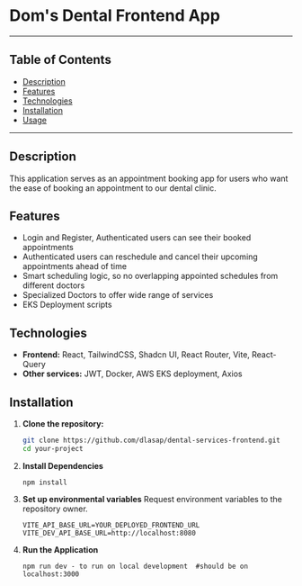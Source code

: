 # Dom's Dental Frontend App

---

## Table of Contents

- [Description](#description)
- [Features](#features)
- [Technologies](#technologies)
- [Installation](#installation)
- [Usage](#usage)

---

## Description

This application serves as an appointment booking app for users who want the ease of booking an appointment
to our dental clinic.

## Features

- Login and Register, Authenticated users can see their booked appointments
- Authenticated users can reschedule and cancel their upcoming appointments ahead of time
- Smart scheduling logic, so no overlapping appointed schedules from different doctors
- Specialized Doctors to offer wide range of services
- EKS Deployment scripts

## Technologies

- **Frontend:** React, TailwindCSS, Shadcn UI, React Router, Vite, React-Query
- **Other services:** JWT, Docker, AWS EKS deployment, Axios

## Installation

1. **Clone the repository:**
   ```bash
   git clone https://github.com/dlasap/dental-services-frontend.git
   cd your-project
   ```
2. **Install Dependencies**
   ```
   npm install
   ```
3. **Set up environmental variables**
   Request environment variables to the repository owner.

   ```
   VITE_API_BASE_URL=YOUR_DEPLOYED_FRONTEND_URL
   VITE_DEV_API_BASE_URL=http://localhost:8080
   ```

4. **Run the Application**
   ````
   npm run dev - to run on local development  #should be on localhost:3000
   ````
